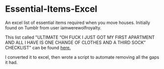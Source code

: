 # Essential-Items-Excel
An excel list of essential items required when you move houses. Initially found on Tumblr from user iamwerewolfroyalty.

This list called "ULTIMATE “OH FUCK I JUST GOT MY FIRST APARTMENT AND ALL I HAVE IS ONE CHANGE OF CLOTHES AND A THIRD SOCK” CHECKLIST" can be found [here.](https://idkhumor.tumblr.com/post/123095673105/ultimate-oh-fuck-i-just-got-my-first-apartment)

I converted it to excel, then wrote a script to automate removing all the gaps it had.
